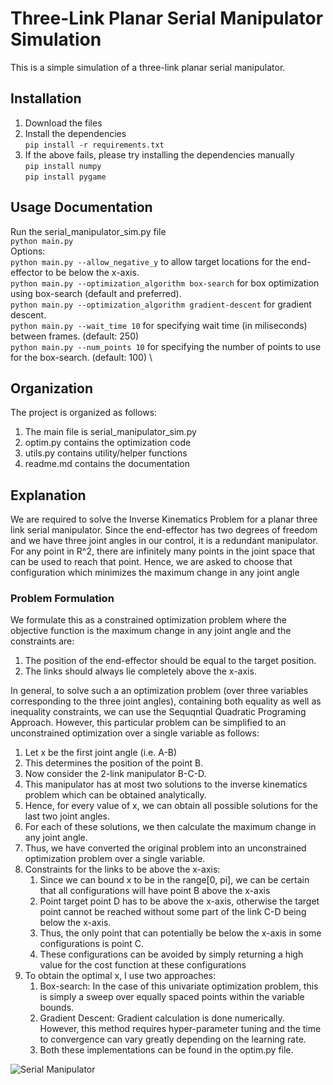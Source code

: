 # Three-Link Planar Serial Manipulator Simulation

This is a simple simulation of a three-link planar serial manipulator.

## Installation

1. Download the files
2. Install the dependencies \
    ```pip install -r requirements.txt```
3. If the above fails, please try installing the dependencies manually \
    ```pip install numpy``` \
    ```pip install pygame```

## Usage Documentation

Run the serial_manipulator_sim.py file \
 ```python main.py```\
Options:\
```python main.py --allow_negative_y``` to allow target locations for the end-effector to     be below the x-axis.\
```python main.py --optimization_algorithm box-search``` for box optimization using box-search (default and preferred). \
```python main.py --optimization_algorithm gradient-descent``` for gradient descent.\
```python main.py --wait_time 10``` for specifying wait time (in miliseconds) between frames. (default: 250) \
```python main.py --num_points 10``` for specifying the number of points to use for the box-search. (default: 100) \

## Organization

The project is organized as follows:

1. The main file is serial_manipulator_sim.py
2. optim.py contains the optimization code
3. utils.py contains utility/helper functions
4. readme.md contains the documentation

## Explanation

We are required to solve the Inverse Kinematics Problem for a planar three link serial manipulator. Since the end-effector has two degrees of freedom and we have three joint angles in our control, it is a redundant manipulator. For any point in R^2, there are infinitely many points in the joint space that can be used to reach that point. Hence, we are asked to choose that configuration which minimizes the maximum change in any joint angle

### Problem Formulation

We formulate this as a constrained optimization problem where the objective function is the maximum change in any joint angle and the constraints are:

1. The position of the end-effector should be equal to the target position.
2. The links should always lie completely above the x-axis.

In general, to solve such a an optimization problem (over three variables corresponding to the three joint angles), containing both equality as well as inequality constraints, we can use the Sequqntial Quadratic Programing Approach. However, this particular problem can be simplified to an unconstrained optimization over a single variable as follows:

1. Let x be the first joint angle (i.e. A-B)
2. This determines the position of the point B.
3. Now consider the 2-link manipulator B-C-D.
4. This manipulator has at most two solutions to the inverse kinematics problem which can be obtained analytically.
5. Hence, for every value of x, we can obtain all possible solutions for the last two joint angles.
6. For each of these solutions, we then calculate the maximum change in any joint angle.
7. Thus, we have converted the original problem into an unconstrained optimization problem over a single variable.
8. Constraints for the links to be above the x-axis:
   1. Since we can bound x to be in the range[0, pi], we can be certain that all configurations will have point B above the x-axis
   2. Point target point D has to be above the x-axis, otherwise the target point cannot be reached without some part of the link C-D being below the x-axis.
   3. Thus, the only point that can potentially be below the x-axis in some configurations is point C.
   4. These configurations can be avoided by simply returning a high value for the cost function at these configurations
9. To obtain the optimal x, I use two approaches:
   1. Box-search: In the case of this univariate optimization problem, this is simply a sweep over equally spaced points within the variable bounds.
   2. Gradient Descent: Gradient calculation is done numerically. However, this method requires hyper-parameter tuning and the time to convergence can vary greatly depending on the learning rate.
   3. Both these implementations can be found in the optim.py file.

![Serial Manipulator](manipulator_figure.png)
